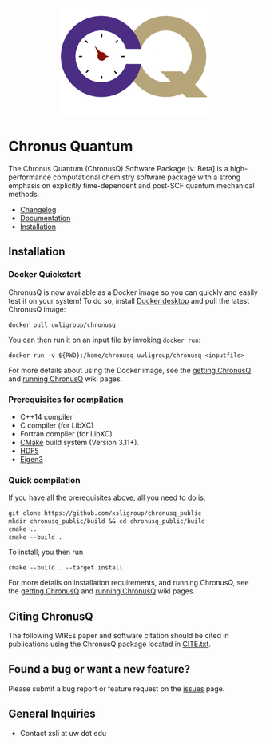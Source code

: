 <div align="center">
  <img src="cq_logo.png" height="220px"/>
</div>

Chronus Quantum 
===============

The Chronus Quantum (ChronusQ) Software Package [v. Beta] is a high-performance
computational chemistry software package with a strong emphasis on explicitly
time-dependent and post-SCF quantum mechanical methods.

* [Changelog](CHANGELOG.md)
* [Documentation](../../wikis/home)
* [Installation](#installation)



Installation
------------

### Docker Quickstart

ChronusQ is now available as a Docker image so you can quickly and easily test
it on your system! To do so, install
[Docker desktop](https://www.docker.com/get-started) and pull the latest
ChronusQ image:
```
docker pull uwligroup/chronusq
```

You can then run it on an input file by invoking `docker run`:
```
docker run -v ${PWD}:/home/chronusq uwligroup/chronusq <inputfile> 
```

For more details about using the Docker image, see the
[getting ChronusQ](../../wikis/getting-chronusq#docker-image) and
[running ChronusQ](../../wikis/running-chronusq#docker-image) wiki pages.

### Prerequisites for compilation

- C++14 compiler 
- C compiler (for LibXC)
- Fortran compiler (for LibXC)
- [CMake](http://cmake.org) build system (Version 3.11+).
- [HDF5](https://support.hdfgroup.org/HDF5/)
- [Eigen3](http://eigen.tuxfamily.org)

### Quick compilation

If you have all the prerequisites above, all you need to do is:

```
git clone https://github.com/xsligroup/chronusq_public
mkdir chronusq_public/build && cd chronusq_public/build
cmake ..
cmake --build .
```
To install, you then run
```
cmake --build . --target install
```

For more details on installation requirements, and running ChronusQ, see the
[getting ChronusQ](../../wikis/getting-chronusq#compilation-from-source)
and [running ChronusQ](../../wikis/Running-ChronusQ#compiled-from-source)
wiki pages.


Citing ChronusQ
---------------
The following WIREs paper and software citation should be cited in publications using the ChronusQ package located in [CITE.txt](CITE.txt).


Found a bug or want a new feature?
----------------------------------
Please submit a bug report or feature request on the [issues](https://github.com/xsligroup/chronusq_public/issues) page.


General Inquiries
-----------------
- Contact xsli at uw dot edu

